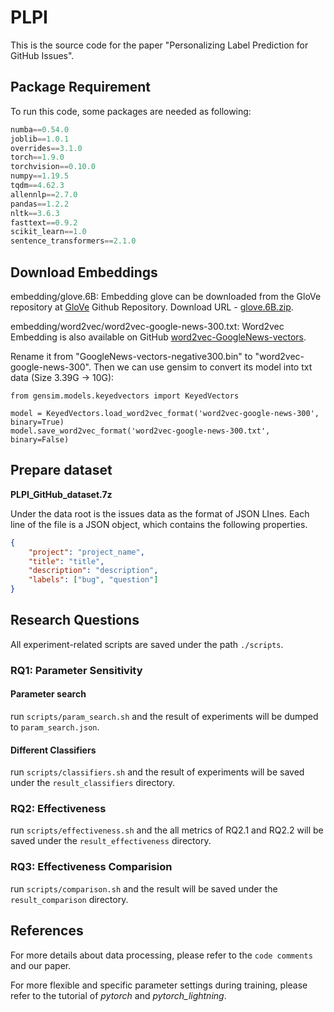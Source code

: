 # PLPI

This is the source code for the paper "Personalizing Label Prediction for GitHub Issues".

## Package Requirement

To run this code, some packages are needed as following:

```python
numba==0.54.0
joblib==1.0.1
overrides==3.1.0
torch==1.9.0
torchvision==0.10.0
numpy==1.19.5
tqdm==4.62.3
allennlp==2.7.0
pandas==1.2.2
nltk==3.6.3
fasttext==0.9.2
scikit_learn==1.0
sentence_transformers==2.1.0
```

## Download Embeddings

embedding/glove.6B: Embedding glove can be downloaded from the GloVe repository at [GloVe](https://github.com/stanfordnlp/GloVe) Github Repository. Download URL - [glove.6B.zip](https://huggingface.co/stanfordnlp/glove/resolve/main/glove.6B.zip).

embedding/word2vec/word2vec-google-news-300.txt: Word2vec Embedding is also available on GitHub [word2vec-GoogleNews-vectors](https://github.com/mmihaltz/word2vec-GoogleNews-vectors).

Rename it from "GoogleNews-vectors-negative300.bin" to "word2vec-google-news-300".
Then we can use gensim to convert its model into txt data (Size 3.39G -> 10G):
```
from gensim.models.keyedvectors import KeyedVectors
 
model = KeyedVectors.load_word2vec_format('word2vec-google-news-300', binary=True)
model.save_word2vec_format('word2vec-google-news-300.txt', binary=False)
```

## Prepare dataset

**PLPI_GitHub_dataset.7z**

Under the data root is the issues data as the format of JSON LInes.
Each line of the file is a JSON object, which contains the following properties.

```json
{
    "project": "project_name",
    "title": "title",
    "description": "description", 
    "labels": ["bug", "question"]
}
```

## Research Questions

All experiment-related scripts are saved under the path `./scripts`.

### RQ1: Parameter Sensitivity

#### Parameter search

run `scripts/param_search.sh` and the result of experiments will be dumped to `param_search.json`.

#### Different Classifiers

run `scripts/classifiers.sh` and the result of experiments will be saved under the `result_classifiers` directory.

### RQ2: Effectiveness

run `scripts/effectiveness.sh` and the all metrics of RQ2.1 and RQ2.2 will be saved under the `result_effectiveness` directory.

### RQ3:  Effectiveness Comparision

run `scripts/comparison.sh` and the result will be saved under the `result_comparison` directory.

## References

For more details about data processing, please refer to the `code comments` and our paper.

For more flexible and specific parameter settings during training, please refer to the tutorial of *pytorch* and *pytorch_lightning*.

